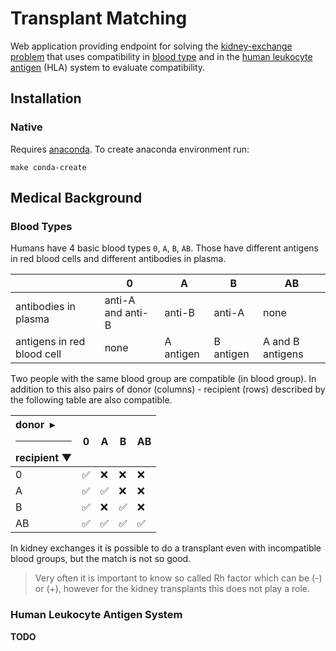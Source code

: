 # Transplant Matching

Web application providing endpoint for solving the 
[kidney-exchange problem](https://en.wikipedia.org/wiki/Kidney_Paired_Donation) 
that uses compatibility in [blood type](#blood_types)
and in the [human leukocyte antigen](#hla) (HLA)
system to evaluate compatibility.   

## Installation

### Native
Requires [anaconda](https://docs.anaconda.com/anaconda/install/). 
To create anaconda environment run: 
```commandline
make conda-create
```


## Medical Background

### Blood Types <a name="blood_types"></a>

Humans have 4 basic blood types `0`, `A`, `B`, `AB`. Those have 
different antigens in red blood cells and different antibodies in plasma. 

|   | 0 | A | B | AB |
|---|---|---|---|----|
| antibodies in plasma | anti-A and anti-B | anti-B | anti-A | none |
| antigens in red blood cell | none | A antigen | B antigen | A and B antigens |

Two people with the same blood group are compatible (in blood group). 
In addition to this also pairs of donor (columns) - recipient (rows) described 
by the following table are also compatible.  

| donor  &nbsp;&#9656; <hr>recipient &#9660;| 0 | A | B | AB |
|:---|---|---|---|---|
| 0 | &#9989; | &#10060; |  &#10060; | &#10060; |
| A | &#9989; | &#9989; | &#10060; | &#10060; |
| B | &#9989; | &#10060; | &#9989; | &#10060; |
| AB | &#9989; | &#9989; | &#9989; | &#9989; |

In kidney exchanges it is possible to do a transplant even with 
incompatible blood groups, but the match is not so good. 

> Very often it is important to know so called Rh factor 
> which can be (-) or (+), however for the kidney transplants 
> this does not play a role. 

### Human Leukocyte Antigen System <a name="hla"></a>

**TODO**